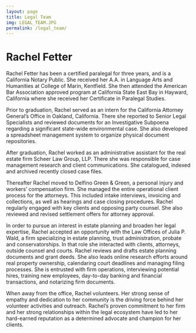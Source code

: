 ```yaml
---
layout: page
title: Legal Team
img: LEGAL_TEAM.JPG
permalink: /legal_team/
---
```


# Rachel Fetter

Rachel Fetter has been a certified paralegal for three years, and is a California Notary Public. She received her A.A. in Language Arts and Humanities at College of Marin, Kentfield.  She then attended the American Bar Association approved program at California State East Bay in Hayward, California where she received her Certificate in Paralegal Studies.  

Prior to graduation, Rachel served as an intern for the California Attorney General’s Office in Oakland, California. There she reported to Senior Legal Specialists and reviewed documents for an Investigative Subpoena regarding a significant state-wide environmental case. She also developed a spreadsheet management system to organize physical document repositories. 

 After graduation, Rachel worked as an administrative assistant for the real estate firm Scheer Law Group, LLP. There she was responsible for case management research and client communications. She catalogued, indexed and archived recently closed case files. 

Thereafter Rachel moved to Delfino Green & Green, a personal injury and workers’ compensation firm. She managed the entire operational client process for the attorneys. This included intake interviews, invoicing and collections, as well as hearings and case closing procedures. Rachel regularly engaged with key clients and opposing party counsel. She also reviewed and revised settlement offers for attorney approval. 

In order to pursue an interest in estate planning and broaden her legal expertise, Rachel accepted an opportunity with the Law Offices of Julia P. Wald, a firm specializing in estate planning, trust administration, probate and conservatorships. In that role she interacted with clients, attorneys, outside counsel and courts. 
Rachel reviews and drafts estate planning documents and grant deeds. She also leads online research efforts around real property ownership, calendaring court deadlines and managing filing processes. She is entrusted with firm operations, interviewing potential hires, training new employees, day-to-day banking and financial transactions, and notarizing firm documents. 

When away from the office, Rachel volunteers. Her strong sense of empathy and dedication to her community is the driving force behind her volunteer activities and outreach. Rachel’s proven commitment to her firm and her strong relationships within the legal ecosystem have led to her hard-earned reputation as a determined advocate and champion for her clients.
